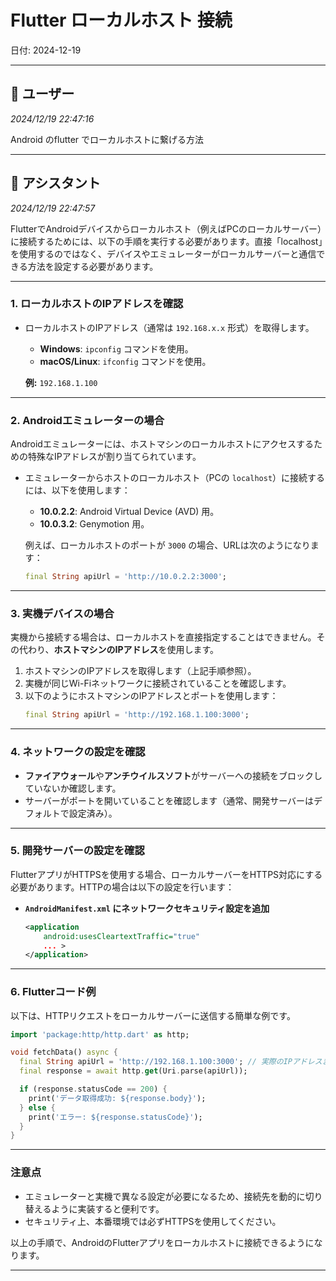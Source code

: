 # Flutter ローカルホスト 接続

日付: 2024-12-19

---

## 👤 ユーザー
*2024/12/19 22:47:16*

Android のflutter でローカルホストに繋げる方法

---

## 🤖 アシスタント
*2024/12/19 22:47:57*

FlutterでAndroidデバイスからローカルホスト（例えばPCのローカルサーバー）に接続するためには、以下の手順を実行する必要があります。直接「localhost」を使用するのではなく、デバイスやエミュレーターがローカルサーバーと通信できる方法を設定する必要があります。

---

### **1. ローカルホストのIPアドレスを確認**
- ローカルホストのIPアドレス（通常は `192.168.x.x` 形式）を取得します。
  - **Windows**: `ipconfig` コマンドを使用。
  - **macOS/Linux**: `ifconfig` コマンドを使用。

  **例:** `192.168.1.100`

---

### **2. Androidエミュレーターの場合**
Androidエミュレーターには、ホストマシンのローカルホストにアクセスするための特殊なIPアドレスが割り当てられています。

- エミュレーターからホストのローカルホスト（PCの `localhost`）に接続するには、以下を使用します：
  - **10.0.2.2**: Android Virtual Device (AVD) 用。
  - **10.0.3.2**: Genymotion 用。

  例えば、ローカルホストのポートが `3000` の場合、URLは次のようになります：
  ```dart
  final String apiUrl = 'http://10.0.2.2:3000';
  ```

---

### **3. 実機デバイスの場合**
実機から接続する場合は、ローカルホストを直接指定することはできません。その代わり、**ホストマシンのIPアドレス**を使用します。

1. ホストマシンのIPアドレスを取得します（上記手順参照）。
2. 実機が同じWi-Fiネットワークに接続されていることを確認します。
3. 以下のようにホストマシンのIPアドレスとポートを使用します：
   ```dart
   final String apiUrl = 'http://192.168.1.100:3000';
   ```

---

### **4. ネットワークの設定を確認**
- **ファイアウォール**や**アンチウイルスソフト**がサーバーへの接続をブロックしていないか確認します。
- サーバーがポートを開いていることを確認します（通常、開発サーバーはデフォルトで設定済み）。

---

### **5. 開発サーバーの設定を確認**
FlutterアプリがHTTPSを使用する場合、ローカルサーバーをHTTPS対応にする必要があります。HTTPの場合は以下の設定を行います：

- **`AndroidManifest.xml` にネットワークセキュリティ設定を追加**
  ```xml
  <application
      android:usesCleartextTraffic="true"
      ... >
  </application>
  ```

---

### **6. Flutterコード例**
以下は、HTTPリクエストをローカルサーバーに送信する簡単な例です。

```dart
import 'package:http/http.dart' as http;

void fetchData() async {
  final String apiUrl = 'http://192.168.1.100:3000'; // 実際のIPアドレスまたはエミュレーター用のIPを使用
  final response = await http.get(Uri.parse(apiUrl));

  if (response.statusCode == 200) {
    print('データ取得成功: ${response.body}');
  } else {
    print('エラー: ${response.statusCode}');
  }
}
```

---

### **注意点**
- エミュレーターと実機で異なる設定が必要になるため、接続先を動的に切り替えるように実装すると便利です。
- セキュリティ上、本番環境では必ずHTTPSを使用してください。

以上の手順で、AndroidのFlutterアプリをローカルホストに接続できるようになります。

---
